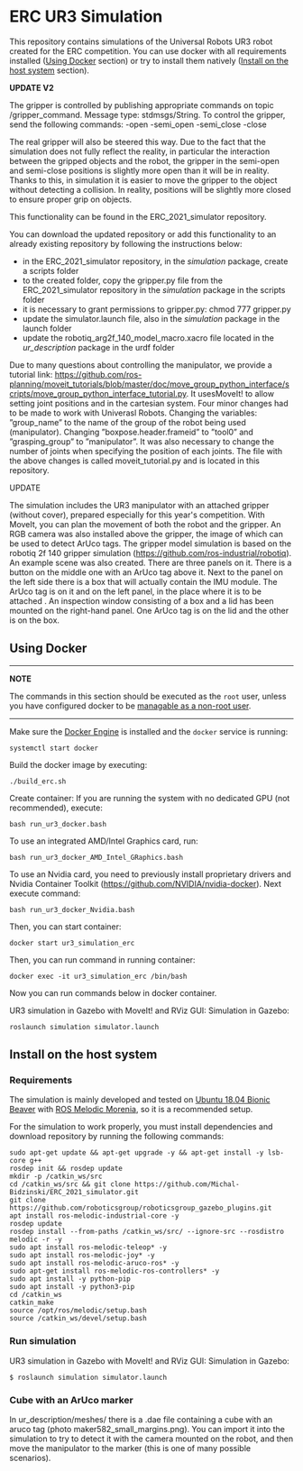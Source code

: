 # ERC UR3 Simulation

This repository contains simulations of the Universal Robots UR3 robot created for the ERC competition. You can use docker with all requirements installed  ([Using Docker](#using-docker) section) or try to install them natively ([Install on the host system](#install-on-the-host-system) section).

**UPDATE V2**

The gripper is controlled by publishing appropriate commands on topic /gripper_command. Message type: stdmsgs/String. To control the gripper, send the following commands:
-open
-semi_open
-semi_close
-close

The real gripper will also be steered this way. Due to the fact that the simulation does not fully reflect the reality, in particular the interaction between the gripped objects and the robot, the gripper in the semi-open and semi-close positions is slightly more open than it will be in reality. Thanks to this, in simulation it is easier to move the gripper to the object without detecting a collision. In reality, positions will be slightly more closed to ensure proper grip on objects. 

This functionality can be found in the ERC_2021_simulator repository.

You can download the updated repository or add this functionality to an already existing repository by following the instructions below: 
- in the ERC_2021_simulator repository, in the *simulation* package, create a scripts folder 
- to the created folder, copy the gripper.py file from the ERC_2021_simulator repository in the *simulation* package in the scripts folder 
- it is necessary to grant permissions to gripper.py: chmod 777 gripper.py
- update the simulator.launch file, also in the *simulation* package in the launch folder 
- update the robotiq_arg2f_140_model_macro.xacro file located in the *ur_description* package in the urdf folder 

Due to many questions about controlling the manipulator, we provide a tutorial link: https://github.com/ros-planning/moveit_tutorials/blob/master/doc/move_group_python_interface/scripts/move_group_python_interface_tutorial.py. It usesMoveIt! to allow setting joint positions and in the cartesian system. Four minor changes had to be made to work with Univerasl Robots. Changing  the variables: ”group_name” to the name of the group of the robot being used (manipulator). Changing ”boxpose.header.frameid” to ”tool0” and ”grasping_group” to ”manipulator”. It was also necessary to change the number of joints when specifying the position of each joints. The file with the above changes is called moveit_tutorial.py and is located in this repository. 


UPDATE

The simulation includes the UR3 manipulator with an attached gripper (without cover), prepared especially for this year's competition. With MoveIt, you can plan the movement of both the robot and the gripper. An RGB camera was also installed above the gripper, the image of which can be used to detect ArUco tags. The gripper model simulation is based on the robotiq 2f 140 gripper simulation (https://github.com/ros-industrial/robotiq).
An example scene was also created. There are three panels on it. There is a button on the middle one with an ArUco tag above it. Next to the panel on the left side there is a box that will actually contain the IMU module. The ArUco tag is on it and on the left panel, in the place where it is to be attached . An inspection window consisting of a box and a lid has been mounted on the right-hand panel. One ArUco tag is on the lid and the other is on the box. 


## Using Docker

---
**NOTE**

The commands in this section should be executed as the `root` user, unless you have configured docker to be [managable as a non-root user](https://docs.docker.com/engine/install/linux-postinstall/).

---

Make sure the [Docker Engine](https://docs.docker.com/engine/install/#server) is installed and the `docker` service is running:
```
systemctl start docker
```
Build the docker image by executing:
```
./build_erc.sh 
```
Create container:
If you are running the system with no dedicated GPU (not recommended), execute:
```
bash run_ur3_docker.bash
```
To use an integrated AMD/Intel Graphics card, run:
```
bash run_ur3_docker_AMD_Intel_GRaphics.bash
```
To use an Nvidia card, you need to previously install proprietary drivers and Nvidia Container Toolkit (https://github.com/NVIDIA/nvidia-docker). Next execute command:
``` 
bash run_ur3_docker_Nvidia.bash
```
Then, you can start container:
```
docker start ur3_simulation_erc
```
Then, you can run command in running container:
```
docker exec -it ur3_simulation_erc /bin/bash
```

Now you can run commands below in docker container.

UR3 simulation in Gazebo with MoveIt! and RViz GUI:
Simulation in Gazebo:
```
roslaunch simulation simulator.launch 
```
## Install on the host system

### Requirements

The simulation is mainly developed and tested on [Ubuntu 18.04 Bionic Beaver](https://releases.ubuntu.com/18.04/) with [ROS Melodic Morenia](http://wiki.ros.org/melodic/Installation/Ubuntu), so it is a recommended setup. 

For the simulation to work properly, you must install dependencies and download repository by running the following commands: 
``` 
sudo apt-get update && apt-get upgrade -y && apt-get install -y lsb-core g++
rosdep init && rosdep update
mkdir -p /catkin_ws/src
cd /catkin_ws/src && git clone https://github.com/Michal-Bidzinski/ERC_2021_simulator.git
git clone https://github.com/roboticsgroup/roboticsgroup_gazebo_plugins.git
apt install ros-melodic-industrial-core -y
rosdep update
rosdep install --from-paths /catkin_ws/src/ --ignore-src --rosdistro melodic -r -y
sudo apt install ros-melodic-teleop* -y
sudo apt install ros-melodic-joy* -y
sudo apt install ros-melodic-aruco-ros* -y
sudo apt-get install ros-melodic-ros-controllers* -y
sudo apt install -y python-pip
sudo apt install -y python3-pip
cd /catkin_ws
catkin_make
source /opt/ros/melodic/setup.bash
source /catkin_ws/devel/setup.bash
```
### Run simulation
UR3 simulation in Gazebo with MoveIt! and RViz GUI:
Simulation in Gazebo:
```
$ roslaunch simulation simulator.launch 
```

### Cube with an ArUco marker
In ur_description/meshes/ there is a .dae file containing a cube with an aruco tag (photo maker582_small_margins.png). You can import it into the simulation to try to detect it with the camera mounted on the robot, and then move the manipulator to the marker (this is one of many possible scenarios). 

